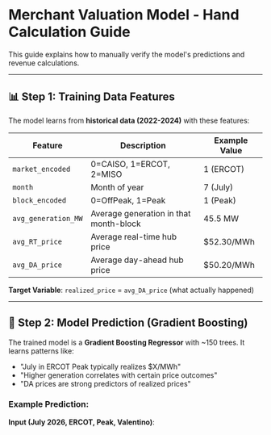# Merchant Valuation Model - Hand Calculation Guide

This guide explains how to manually verify the model's predictions and revenue calculations.

---

## 📊 Step 1: Training Data Features

The model learns from **historical data (2022-2024)** with these features:

| Feature | Description | Example Value |
|---------|-------------|---------------|
| `market_encoded` | 0=CAISO, 1=ERCOT, 2=MISO | 1 (ERCOT) |
| `month` | Month of year | 7 (July) |
| `block_encoded` | 0=OffPeak, 1=Peak | 1 (Peak) |
| `avg_generation_MW` | Average generation in that month-block | 45.5 MW |
| `avg_RT_price` | Average real-time hub price | $52.30/MWh |
| `avg_DA_price` | Average day-ahead hub price | $50.20/MWh |

**Target Variable**: `realized_price` = `avg_DA_price` (what actually happened)

---

## 🧮 Step 2: Model Prediction (Gradient Boosting)

The trained model is a **Gradient Boosting Regressor** with ~150 trees. It learns patterns like:

- "July in ERCOT Peak typically realizes $X/MWh"
- "Higher generation correlates with certain price outcomes"
- "DA prices are strong predictors of realized prices"

### Example Prediction:

**Input (July 2026, ERCOT, Peak, Valentino)**:
